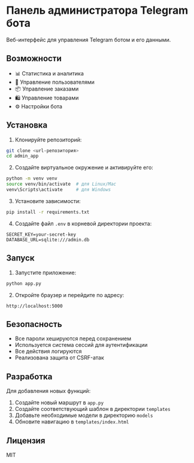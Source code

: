 # Панель администратора Telegram бота

Веб-интерфейс для управления Telegram ботом и его данными.

## Возможности

- 📊 Статистика и аналитика
- 👥 Управление пользователями
- 📦 Управление заказами
- 🛍 Управление товарами
- ⚙️ Настройки бота

## Установка

1. Клонируйте репозиторий:
```bash
git clone <url-репозитория>
cd admin_app
```

2. Создайте виртуальное окружение и активируйте его:
```bash
python -m venv venv
source venv/bin/activate  # для Linux/Mac
venv\Scripts\activate     # для Windows
```

3. Установите зависимости:
```bash
pip install -r requirements.txt
```

4. Создайте файл `.env` в корневой директории проекта:
```
SECRET_KEY=your-secret-key
DATABASE_URL=sqlite:///admin.db
```

## Запуск

1. Запустите приложение:
```bash
python app.py
```

2. Откройте браузер и перейдите по адресу:
```
http://localhost:5000
```

## Безопасность

- Все пароли хешируются перед сохранением
- Используется система сессий для аутентификации
- Все действия логируются
- Реализована защита от CSRF-атак

## Разработка

Для добавления новых функций:

1. Создайте новый маршрут в `app.py`
2. Создайте соответствующий шаблон в директории `templates`
3. Добавьте необходимые модели в директорию `models`
4. Обновите навигацию в `templates/index.html`

## Лицензия

MIT 